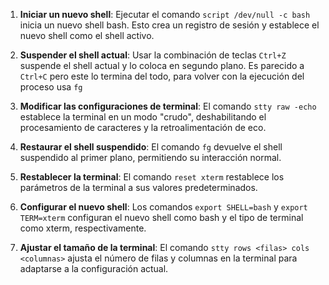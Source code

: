 1. **Iniciar un nuevo shell**: Ejecutar el comando `script /dev/null -c bash` inicia un nuevo shell bash. Esto crea un registro de sesión y establece el nuevo shell como el shell activo.

2. **Suspender el shell actual**: Usar la combinación de teclas `Ctrl+Z` suspende el shell actual y lo coloca en segundo plano. Es parecido a `Ctrl+C` pero este lo termina del todo, para volver con la ejecución del proceso usa `fg`

3. **Modificar las configuraciones de terminal**: El comando `stty raw -echo` establece la terminal en un modo "crudo", deshabilitando el procesamiento de caracteres y la retroalimentación de eco.

4. **Restaurar el shell suspendido**: El comando `fg` devuelve el shell suspendido al primer plano, permitiendo su interacción normal.

5. **Restablecer la terminal**: El comando `reset xterm` restablece los parámetros de la terminal a sus valores predeterminados.

6. **Configurar el nuevo shell**: Los comandos `export SHELL=bash` y `export TERM=xterm` configuran el nuevo shell como bash y el tipo de terminal como xterm, respectivamente.

7. **Ajustar el tamaño de la terminal**: El comando `stty rows <filas> cols <columnas>` ajusta el número de filas y columnas en la terminal para adaptarse a la configuración actual.
